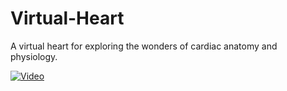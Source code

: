 # Virtual-Heart
A virtual heart for exploring the wonders of cardiac anatomy and physiology.

[![Video](http://img.youtube.com/vi/7Wl3me1mkxc/0.jpg)](http://www.youtube.com/watch?v=7Wl3me1mkxc "Virtual Organ Explorer")

